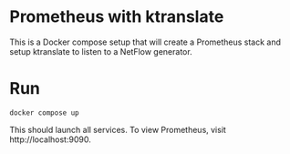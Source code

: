 # Prometheus with ktranslate
This is a Docker compose setup that will create a Prometheus stack and setup
ktranslate to listen to a NetFlow generator.

# Run

`docker compose up`

This should launch all services. To view Prometheus, visit http://localhost:9090.

